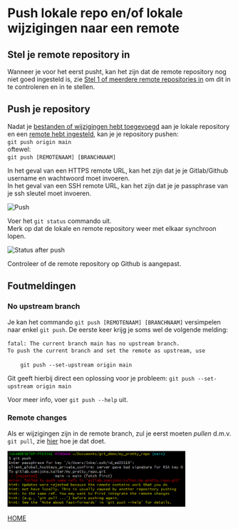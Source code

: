 # Push lokale repo en/of lokale wijzigingen naar een remote

## Stel je remote repository in

Wanneer je voor het eerst pusht, kan het zijn dat de remote repository nog niet goed ingesteld is, zie 
[Stel 1 of meerdere remote repositories in](git-add-remotes.md) om dit in te controleren en in te stellen.

## Push je repository

Nadat je [bestanden of wijzigingen hebt toegevoegd](git-add-and-commit-files.md) aan je lokale repository 
 en een [remote hebt ingesteld](git-add-remotes.md), 
kan je je repository pushen:   
`git push origin main`   
oftewel:   
`git push [REMOTENAAM] [BRANCHNAAM]`

In het geval van een HTTPS remote URL, kan het zijn dat je je Gitlab/Github username en wachtwoord moet invoeren.   
In het geval van een SSH remote URL, kan het zijn dat je je passphrase van je ssh sleutel moet invoeren.

<img alt="Push" src="../images/new-repo-push.png" width="400" />   

Voer het `git status` commando uit.   
Merk op dat de lokale en remote repository weer met elkaar synchroon lopen.
   

<img alt="Status after push" src="../images/new-repo-status-after-push.png" width="400" />    
   

Controleer of de remote repository op Github is aangepast.

## Foutmeldingen
### No upstream branch
Je kan het commando `git push [REMOTENAAM] [BRANCHNAAM]` versimpelen naar enkel `git push`.
De eerste keer krijg je soms wel de volgende melding:   
```
fatal: The current branch main has no upstream branch.
To push the current branch and set the remote as upstream, use

    git push --set-upstream origin main
```

Git geeft hierbij direct een oplossing voor je probleem: `git push --set-upstream origin main`

Voor meer info, voer `git push --help` uit.

### Remote changes

Als er wijzigingen zijn in de remote branch, zul je eerst moeten *pullen* d.m.v. `git pull`, 
zie [hier](git-pull-from-remote.md) hoe je dat doet.

<img alt="git push rejected, remote changes" src="../images/push-pull-cannotpush-remote-changes.png" width="400" />


[HOME](../README.md)